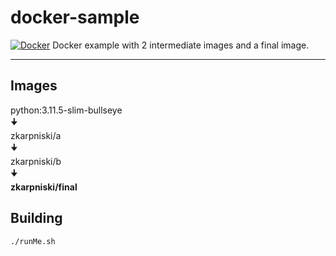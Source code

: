 # docker-sample
[![Docker](https://img.shields.io/badge/Docker-Latest-blue)](https://hub.docker.com/r/zkarpinski/final/tags)
Docker example with 2 intermediate images and a final image.


---

## Images
python:3.11.5-slim-bullseye \
🠋 \
zkarpniski/a \
🠋 \
zkarpniski/b \
🠋 \
**zkarpniski/final**

## Building
```
./runMe.sh
```